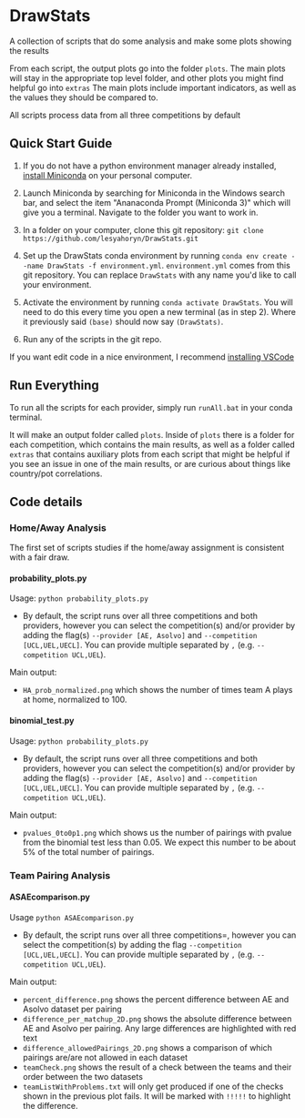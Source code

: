 # DrawStats
A collection of scripts that do some analysis and make some plots showing the results

From each script, the output plots go into the folder `plots`. The main plots will stay in the appropriate top level folder, and other plots you might find helpful go into `extras`
The main plots include important indicators, as well as the values they should be compared to.

All scripts process data from all three competitions by default


## Quick Start Guide

1. If you do not have a python environment manager already installed, [install Miniconda](https://docs.anaconda.com/free/miniconda/miniconda-install/) on your personal computer. 

2. Launch Miniconda by searching for Miniconda in the Windows search bar, and select the item "Ananaconda Prompt (Miniconda 3)" which will give you a terminal. Navigate to the folder you want to work in.

3. In a folder on your computer, clone this git repository: `git clone https://github.com/lesyahoryn/DrawStats.git`

4. Set up the DrawStats conda environment by running `conda env create --name DrawStats -f environment.yml`. `environment.yml` comes from this git repository. You can replace `DrawStats` with any name you'd like to call your environment.

5. Activate the environment by running `conda activate DrawStats`. You will need to do this every time you open a new terminal (as in step 2). Where it previously said `(base)` should now say `(DrawStats)`. 

6. Run any of the scripts in the git repo. 

If you want edit code in a nice environment, I recommend [installing VSCode](https://code.visualstudio.com/download)

## Run Everything
To run all the scripts for each provider, simply run `runAll.bat` in your conda terminal.

It will make an output folder called `plots`. Inside of `plots` there is a folder for each competition, which contains the main results, as well as a folder called `extras` that contains auxiliary plots from each script that might be helpful if you see an issue in one of the main results, or are curious about things like country/pot correlations.


## Code details

### Home/Away Analysis

The first set of scripts studies if the home/away assignment is consistent with a fair draw. 

#### probability_plots.py

Usage: `python probability_plots.py` 
  * By default, the script runs over all three competitions and both providers, however you can select the competition(s) and/or provider by adding the flag(s) `--provider [AE, Asolvo]` and `--competition [UCL,UEL,UECL]`. You can provide multiple separated by `,` (e.g. `--competition UCL,UEL`). 

Main output: 
  * `HA_prob_normalized.png` which shows the number of times team A plays at home, normalized to 100. 

#### binomial_test.py

Usage: `python probability_plots.py` 
  * By default, the script runs over all three competitions and both providers, however you can select the competition(s) and/or provider by adding the flag(s) `--provider [AE, Asolvo]` and `--competition [UCL,UEL,UECL]`. You can provide multiple separated by `,` (e.g. `--competition UCL,UEL`). 

Main output: 
  * `pvalues_0to0p1.png` which shows us the number of pairings with pvalue from the binomial test less than 0.05. We expect this number to be about 5% of the total number of pairings.

### Team Pairing Analysis

#### ASAEcomparison.py

Usage `python ASAEcomparison.py` 
  * By default, the script runs over all three competitions=, however you can select the competition(s) by adding the flag `--competition [UCL,UEL,UECL]`. You can provide multiple separated by `,` (e.g. `--competition UCL,UEL`). 

Main output:
  *  `percent_difference.png` shows the percent difference between AE and Asolvo dataset per pairing
  *  `difference_per_matchup_2D.png` shows the absolute difference between AE and Asolvo per pairing. Any large differences are highlighted with red text
  * `difference_allowedPairings_2D.png` shows a comparison of which pairings are/are not allowed in each dataset
  * `teamCheck.png` shows the result of a check between the teams and their order between the two datasets
  * `teamListWithProblems.txt` will only get produced if one of the checks shown in the previous plot fails. It will be marked with `!!!!!` to highlight the difference.
